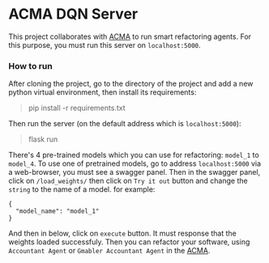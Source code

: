 # ACMA DQN Server
This project collaborates with [ACMA][1] to run smart refactoring agents. For this purpose, you must run this server on `localhost:5000`.

### How to run
After cloning the project, go to the directory of the project and add a new python virtual environment, then install its requirements:
> pip install -r requirements.txt

Then run the server (on the default address which is `localhost:5000`):
> flask run

There's 4 pre-trained models which you can use for refactoring: `model_1` to `model_4`.
To use one of pretrained models, go to address `localhost:5000` via a web-browser, you must see a swagger panel. Then in the swagger panel, click on `/load_weights/` then click on `Try it out` button and change the `string` to the name of a model. for example:
```
{
  "model_name": "model_1"
}
```
And then in below, click on `execute` button. It must response that the weights loaded successfuly. Then you can refactor your software, using `Accountant Agent` or `Gmabler Accountant Agent` in the [ACMA][1].

  [1]:https://github.com/hrahmadi71/a-cma
